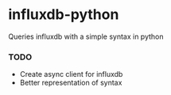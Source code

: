 # influxdb-python

Queries influxdb with a simple syntax in python

### TODO
- Create async client for influxdb
- Better representation of syntax
